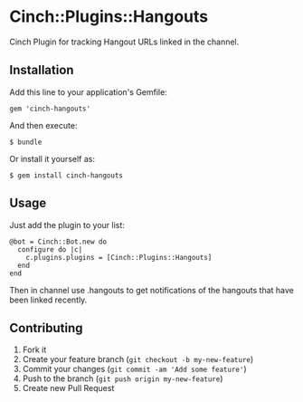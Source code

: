 # Cinch::Plugins::Hangouts

Cinch Plugin for tracking Hangout URLs linked in the channel.

## Installation

Add this line to your application's Gemfile:

    gem 'cinch-hangouts'

And then execute:

    $ bundle

Or install it yourself as:

    $ gem install cinch-hangouts

## Usage

Just add the plugin to your list:

    @bot = Cinch::Bot.new do
      configure do |c|
        c.plugins.plugins = [Cinch::Plugins::Hangouts]
      end
    end

Then in channel use .hangouts to get notifications of the hangouts that have been linked recently.

## Contributing

1. Fork it
2. Create your feature branch (`git checkout -b my-new-feature`)
3. Commit your changes (`git commit -am 'Add some feature'`)
4. Push to the branch (`git push origin my-new-feature`)
5. Create new Pull Request
